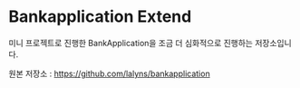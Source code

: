 # Bankapplication Extend
미니 프로젝트로 진행한 BankApplication을 조금 더 심화적으로 진행하는 저장소입니다.

원본 저장소 : https://github.com/lalyns/bankapplication
